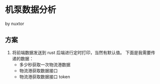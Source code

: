# 机泵数据分析

by nuxtor

## 方案

1. 将前端数据发送到 rust 后端进行定时打印，当然有默认值。
   下面是我需要传递的数据：
   - 多少秒获取一次物流港数据
   - 物流港获取数据接口
   - 物流港获取数据接口 token
